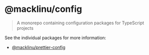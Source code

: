 # @macklinu/config

> A monorepo containing configuration packages for TypeScript projects

See the individual packages for more information:

- [@macklinu/prettier-config](./packages/prettier-config)
